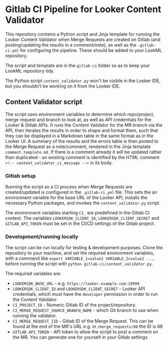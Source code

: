 # **Gitlab CI Pipeline for Looker Content Validator**
This repository contains a Python script and Jinja template for running the Looker Content Validator when Merge Requests are created on Gitlab (and posting/updating the results in a comment/note), as well as the `.gitlab-ci.yml` for configuring the pipeline. These should be added to your LookML repository.

The script and template are in the `gitlab-ci` folder so as to keep your LookML repository tidy.

The Python script `content_validator.py` won't be visible in the Looker IDE, but you shouldn't be working on it from the Looker IDE.

## **Content Validator script**
The script uses environment variables to determine which repo/project, merge request and branch to look at, as well as API credentials for the Looker & Gitlab APIs. It runs the Content Validator for the MR branch via the API, then iterates the results in order to shape and format them, such that they can be displayed in a Markdown table in the same format as in the Looker UI. A summary of the results and the errors table is then posted to the Merge Request as a note/comment, rendered in the Jinja template `comment.template.md`. If there is a comment already it will be updated rather than duplicated - an existing comment is identified by the HTML comment `<!-- content_validator_ci_message -->` in its body.

### **Gitlab setup**
Running the script as a CI process when Merge Requests are created/updated is configured in the `.gitlab-ci.yml`  file. This sets the an environment variable for the base URL of the Looker API, installs the necessary Python packages, and invokes the `content_validator.py` script.

The environment variables starting `CI_` are predefined in the Gitlab CI context. The variables `LOOKERSDK_CLIENT_ID`, `LOOKERSDK_CLIENT_SECRET` and `GITLAB_API_TOKEN` must be set in the CI/CD settings of the Gitlab project.

### **Development/running locally**
The script can be run locally for testing & development purposes. Clone the repository to your machine, and set the required environment variables, with a command like `export VARIABLE_1=value1 VARIABLE_2=value2 ...`, before running the script with `python gitlab-ci/content_validator.py`.

The required variables are:

- `LOOKERSDK_BASE_URL` - e.g. `https://looker.example.com:19999`
- `LOOKERSDK_CLIENT_ID` and `LOOKERSDK_CLIENT_SECRET` - Looker API credentials, which must have the `developer` permission in order to run the Content Validator
- `CI_PROJECT_ID` - Numeric Gitlab ID of the project/repository.
- `CI_MERGE_REQUEST_SOURCE_BRANCH_NAME` - which Git branch to use when running the validator.
- `CI_MERGE_REQUEST_IID` - Gitlab ID of the Merge Request. This can be found at the end of the MR's URL e.g. in  `/merge_requests/88` the ID is 88
- `GITLAB_API_TOKEN` - API token to allow the script to post a comment on the MR. You can generate one for yourself in your Gitlab settings